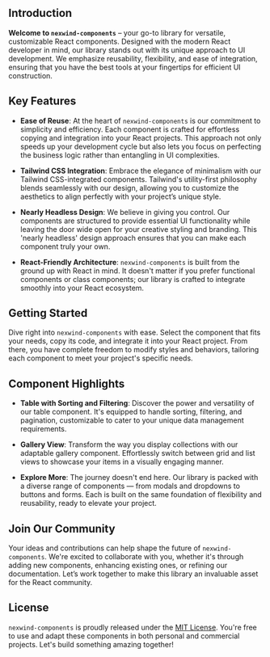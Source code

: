## Introduction
**Welcome to `nexwind-components`** – your go-to library for versatile, customizable React components. Designed with the modern React developer in mind, our library stands out with its unique approach to UI development. We emphasize reusability, flexibility, and ease of integration, ensuring that you have the best tools at your fingertips for efficient UI construction.

## Key Features

- **Ease of Reuse**: At the heart of `nexwind-components` is our commitment to simplicity and efficiency. Each component is crafted for effortless copying and integration into your React projects. This approach not only speeds up your development cycle but also lets you focus on perfecting the business logic rather than entangling in UI complexities.

- **Tailwind CSS Integration**: Embrace the elegance of minimalism with our Tailwind CSS-integrated components. Tailwind's utility-first philosophy blends seamlessly with our design, allowing you to customize the aesthetics to align perfectly with your project’s unique style.

- **Nearly Headless Design**: We believe in giving you control. Our components are structured to provide essential UI functionality while leaving the door wide open for your creative styling and branding. This 'nearly headless' design approach ensures that you can make each component truly your own.

- **React-Friendly Architecture**: `nexwind-components` is built from the ground up with React in mind. It doesn't matter if you prefer functional components or class components; our library is crafted to integrate smoothly into your React ecosystem.

## Getting Started

Dive right into `nexwind-components` with ease. Select the component that fits your needs, copy its code, and integrate it into your React project. From there, you have complete freedom to modify styles and behaviors, tailoring each component to meet your project's specific needs.

## Component Highlights

- **Table with Sorting and Filtering**: Discover the power and versatility of our table component. It's equipped to handle sorting, filtering, and pagination, customizable to cater to your unique data management requirements.

- **Gallery View**: Transform the way you display collections with our adaptable gallery component. Effortlessly switch between grid and list views to showcase your items in a visually engaging manner.

- **Explore More**: The journey doesn't end here. Our library is packed with a diverse range of components — from modals and dropdowns to buttons and forms. Each is built on the same foundation of flexibility and reusability, ready to elevate your project.

## Join Our Community

Your ideas and contributions can help shape the future of `nexwind-components`. We're excited to collaborate with you, whether it's through adding new components, enhancing existing ones, or refining our documentation. Let’s work together to make this library an invaluable asset for the React community.

## License

`nexwind-components` is proudly released under the [MIT License](https://mit-license.org/). You're free to use and adapt these components in both personal and commercial projects. Let's build something amazing together!
